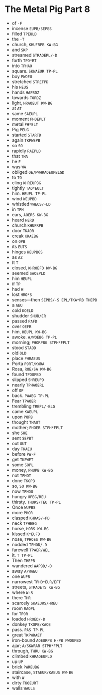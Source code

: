 # The Metal Pig Part 8

* of `-F`
* incense `EUPB/SEPBS`
* filled `TPEULD`
* the `-T`
* church, `KHUFRPB KW-BG`
* and `SKP`
* streamed `STRAOEPL/-D`
* forth `TPO*RT`
* into `TPHAO`
* square. `SKWAEUR TP-PL`
* boy `PWOEU`
* stretched `STREFPD`
* his `HEUS`
* hands `HAPBDZ`
* towards `TORDZ`
* light, `HRAOEUT KW-BG`
* at `AT`
* same `SAEUPL`
* moment `PHOEPLT`
* metal `PH*ELT`
* Pig `PEUG`
* started `STARTD`
* again `TKPWEPB`
* so `SO`
* rapidly `RAEPLD`
* that `THA`
* he `E`
* was `WA`
* obliged `OE/PWHRAOEUPBLGD`
* to `TO`
* cling `KHREUPBG`
* tightly `TAO*EULT`
* him. `HEUPL TP-PL`
* wind `WEUPBD`
* whistled `WHEUS/-LD`
* in `TPH`
* ears, `AOERS KW-BG`
* heard `HERD`
* church `KHUFRPB`
* door `TKAOR`
* creak `KRAEBG`
* on `OPB`
* its `EUTS`
* hinges `HEUPBGS`
* as `AZ`
* It `T`
* closed, `KHROEFD KW-BG`
* seemed `SAOEPLD`
* him `HEUPL`
* if `TP`
* had `H`
* lost `HRO*S`
* senses—then `SEPBS/-S EPL/TKA*RB THEPB`
* a `AEU`
* cold `KOELD`
* shudder `SHUD/ER`
* passed `PAFD`
* over `OEFR`
* him, `HEUPL KW-BG`
* awoke. `A/WOEBG TP-PL`
* morning; `PHORPBG STPH*FPLT`
* stood `STAOD`
* old `OLD`
* place `PHRAEUS`
* Porta `PORT/KWRA`
* Rosa, `ROE/SA KW-BG`
* found `TPOUPBD`
* slipped `SHREUPD`
* nearly `TPHAOERL`
* off `OF`
* back. `PWABG TP-PL`
* Fear `TPAOER`
* trembling `TREPL/-BLG`
* came `KAEUPL`
* upon `POPB`
* thought `THAUT`
* mother; `PHOER STPH*FPLT`
* she `SHE`
* sent `SEPBT`
* out `OUT`
* day `TKAEU`
* before `PW-F`
* get `TKPWET`
* some `SOPL`
* money, `PHUPB KW-BG`
* not `TPHOT`
* done `TKOPB`
* so, `SO KW-BG`
* now `TPHOU`
* hungry `UPBG/REU`
* thirsty. `THURS/TEU TP-PL`
* Once `WUPBS`
* more `PHOR`
* clasped `KHRAS/-PD`
* neck `TPHEBG`
* horse, `HORS KW-BG`
* kissed `K*EUFD`
* nose, `TPHOES KW-BG`
* nodded `TPHOD/-D`
* farewell `TPAER/WEL`
* it. `T TP-PL`
* Then `THEPB`
* wandered `WAPBD/-D`
* away `A/WAEU`
* one `WUPB`
* narrowest `TPHO*EUR/EFT`
* streets, `STRAOETS KW-BG`
* where `W-R`
* there `THR`
* scarcely `SKAEURS/HREU`
* room `RAOPL`
* for `TPOR`
* loaded `HROED/-D`
* donkey `TKOPB/KAOE`
* pass. `PAS TP-PL`
* great `TKPWRAET`
* iron-bound `AOEURPB H-PB PWOUPBD`
* ajar; `A/SKWRAR STPH*FPLT`
* through, `THRU KW-BG`
* climbed `KHRAOEUPLD`
* up `UP`
* brick `PWREUBG`
* staircase, `STAEUR/KAEUS KW-BG`
* with `W`
* dirty `TKOEURT`
* walls `WAULS`
